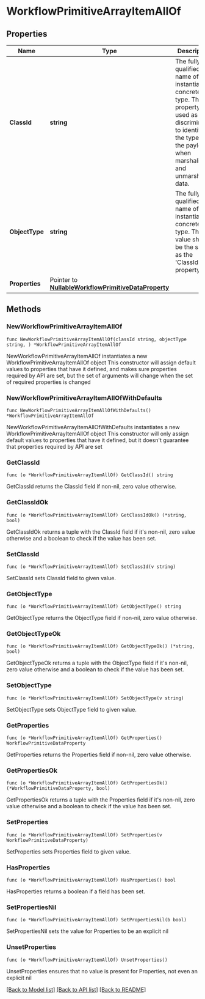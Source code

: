 # WorkflowPrimitiveArrayItemAllOf

## Properties

Name | Type | Description | Notes
------------ | ------------- | ------------- | -------------
**ClassId** | **string** | The fully-qualified name of the instantiated, concrete type. This property is used as a discriminator to identify the type of the payload when marshaling and unmarshaling data. | [default to "workflow.PrimitiveArrayItem"]
**ObjectType** | **string** | The fully-qualified name of the instantiated, concrete type. The value should be the same as the &#39;ClassId&#39; property. | [default to "workflow.PrimitiveArrayItem"]
**Properties** | Pointer to [**NullableWorkflowPrimitiveDataProperty**](WorkflowPrimitiveDataProperty.md) |  | [optional] 

## Methods

### NewWorkflowPrimitiveArrayItemAllOf

`func NewWorkflowPrimitiveArrayItemAllOf(classId string, objectType string, ) *WorkflowPrimitiveArrayItemAllOf`

NewWorkflowPrimitiveArrayItemAllOf instantiates a new WorkflowPrimitiveArrayItemAllOf object
This constructor will assign default values to properties that have it defined,
and makes sure properties required by API are set, but the set of arguments
will change when the set of required properties is changed

### NewWorkflowPrimitiveArrayItemAllOfWithDefaults

`func NewWorkflowPrimitiveArrayItemAllOfWithDefaults() *WorkflowPrimitiveArrayItemAllOf`

NewWorkflowPrimitiveArrayItemAllOfWithDefaults instantiates a new WorkflowPrimitiveArrayItemAllOf object
This constructor will only assign default values to properties that have it defined,
but it doesn't guarantee that properties required by API are set

### GetClassId

`func (o *WorkflowPrimitiveArrayItemAllOf) GetClassId() string`

GetClassId returns the ClassId field if non-nil, zero value otherwise.

### GetClassIdOk

`func (o *WorkflowPrimitiveArrayItemAllOf) GetClassIdOk() (*string, bool)`

GetClassIdOk returns a tuple with the ClassId field if it's non-nil, zero value otherwise
and a boolean to check if the value has been set.

### SetClassId

`func (o *WorkflowPrimitiveArrayItemAllOf) SetClassId(v string)`

SetClassId sets ClassId field to given value.


### GetObjectType

`func (o *WorkflowPrimitiveArrayItemAllOf) GetObjectType() string`

GetObjectType returns the ObjectType field if non-nil, zero value otherwise.

### GetObjectTypeOk

`func (o *WorkflowPrimitiveArrayItemAllOf) GetObjectTypeOk() (*string, bool)`

GetObjectTypeOk returns a tuple with the ObjectType field if it's non-nil, zero value otherwise
and a boolean to check if the value has been set.

### SetObjectType

`func (o *WorkflowPrimitiveArrayItemAllOf) SetObjectType(v string)`

SetObjectType sets ObjectType field to given value.


### GetProperties

`func (o *WorkflowPrimitiveArrayItemAllOf) GetProperties() WorkflowPrimitiveDataProperty`

GetProperties returns the Properties field if non-nil, zero value otherwise.

### GetPropertiesOk

`func (o *WorkflowPrimitiveArrayItemAllOf) GetPropertiesOk() (*WorkflowPrimitiveDataProperty, bool)`

GetPropertiesOk returns a tuple with the Properties field if it's non-nil, zero value otherwise
and a boolean to check if the value has been set.

### SetProperties

`func (o *WorkflowPrimitiveArrayItemAllOf) SetProperties(v WorkflowPrimitiveDataProperty)`

SetProperties sets Properties field to given value.

### HasProperties

`func (o *WorkflowPrimitiveArrayItemAllOf) HasProperties() bool`

HasProperties returns a boolean if a field has been set.

### SetPropertiesNil

`func (o *WorkflowPrimitiveArrayItemAllOf) SetPropertiesNil(b bool)`

 SetPropertiesNil sets the value for Properties to be an explicit nil

### UnsetProperties
`func (o *WorkflowPrimitiveArrayItemAllOf) UnsetProperties()`

UnsetProperties ensures that no value is present for Properties, not even an explicit nil

[[Back to Model list]](../README.md#documentation-for-models) [[Back to API list]](../README.md#documentation-for-api-endpoints) [[Back to README]](../README.md)


